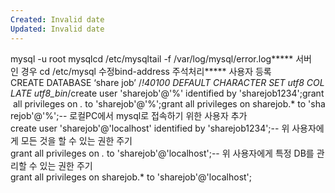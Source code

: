 ```yaml
---
Created: Invalid date
Updated: Invalid date
---
```

mysql -u root mysqlcd /etc/mysqltail -f /var/log/mysql/error.log***** 서버인 경우 cd /etc/mysql 수정bind-address 주석처리***** 사용자 등록CREATE DATABASE ‘share job’ /*!40100 DEFAULT CHARACTER SET utf8 COLLATE utf8_bin*/create user 'sharejob'@'%' identified by 'sharejob1234';grant all privileges on *.* to 'sharejob'@'%';grant all privileges on sharejob.* to 'sharejob'@'%';-- 로컬PC에서 mysql로 접속하기 위한 사용자 추가create user 'sharejob'@'localhost' identified by 'sharejob1234';-- 위 사용자에게 모든 것을 할 수 있는 권한 주기grant all privileges on *.* to 'sharejob'@'localhost';-- 위 사용자에게 특정 DB를 관리할 수 있는 권한 주기grant all privileges on sharejob.* to 'sharejob'@'localhost';